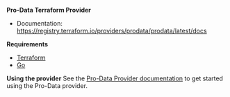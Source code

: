 **Pro-Data Terraform Provider**
- Documentation: https://registry.terraform.io/providers/prodata/prodata/latest/docs

**Requirements**
-	[Terraform](https://developer.hashicorp.com/terraform/install)
-	[Go](https://go.dev/doc/install)

**Using the provider**
See the [Pro-Data Provider documentation](https://registry.terraform.io/providers/prodata/prodata/latest/docs) to get started using the Pro-Data provider.

